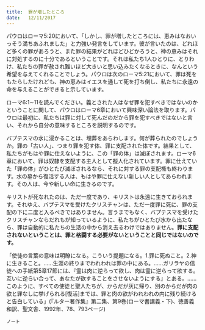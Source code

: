 ```yaml
---
title:  罪が増したところ
date:   12/11/2017
---
```


パウロはローマ5:20において、「しかし、罪が増したところには、恵みはなおいっそう満ちあふれました」と力強い発言をしています。彼が言いたのは、どれほど多くの罪があろうと、また罪の結果がどれほどひどかろうと、神の恵みはそれに対処するのに十分であるということです。それは私たち1人ひとりに、とりわけ、私たちの罪が赦され難いほど大きいと思い込みたくなるときに、なんという希望を与えてくれることでしょう。パウロは次のローマ5:21において、罪は死をもたらしたけれども、神の恵みはイエスを通して死を打ち倒し、私たちに永遠の命を与えることができると示しています。

ローマ6:1∼11を読んでください。義とされた人はなぜ罪を犯すべきではないのかということに関して、パウロはローマ6章において興味深い論法を取ります。パウロは最初に、私たちは罪に対して死んだのだから罪を犯すべきではないと言い、それから自分の意味するところを説明するのです。

バプテスマの水に浸かることは、埋葬をあらわします。何が葬られたのでしょうか。罪の「古い人」、つまり罪を犯す体、罪に支配された体です。結果として、私たちがもはや罪に仕えないように、この「罪の体」は滅ぼされます。ローマ6章において、罪は奴隷を支配する主人として擬人化されています。罪に仕えていた「罪の体」がひとたび滅ぼされるなら、それに対する罪の支配権も終わります。水の墓から復活する人は、もはや罪に仕えない新しい人としてあらわれます。その人は、今や新しい命に生きるのです。

キリストが死なれたのは、ただ一度であり、キリストは永遠に生きておられます。それゆえ、バプテスマを受けたクリスチャンは、ただ一度罪に死に、罪の支配の下に二度と入るべきではありません。言うまでもなく、バプテスマを受けたクリスチャンならだれもが知っているように、私たちがひとたび水から出たなら、罪は自動的に私たちの生活の中から消え去るわけではありません。**罪に支配されないということは、罪と格闘する必要がないということと同じではないのです。**

「使徒の言葉の意味は明瞭になる。こういう提題になる。1.罪に死ぬこと。2.神に生きること。......生涯の終りまでわれわれは罪の中にある。......ガリラヤの信徒への手紙第5章17節には、『霊は肉に逆らって欲し、肉は霊に逆らって欲する。互いに逆らい合って、あなたが欲することをさせないようにする』とある。......このように、すべての使徒と聖人たちが、からだが灰に帰り、別のからだが肉の欲と罪なしに挙げられる[復活]までは、罪と肉の欲がわれわれの内に残り続けると告白している」(『ルター著作集』第二集、第9巻(ローマ書講義・下)、徳善義和訳、聖文舎、1992年、78、793ページ)

`ノート`
